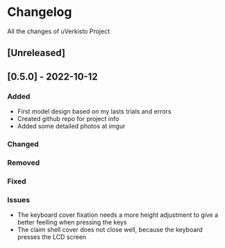 # Changelog
All the changes of uVerkisto Project

## [Unreleased]

## [0.5.0] - 2022-10-12
### Added
- First model design based on my lasts trials and errors
- Created github repo for project info
- Added some detailed photos at imgur

### Changed

### Removed

### Fixed

### Issues
- The keyboard cover fixation needs a more height adjustment to give a better feelling when pressing the keys
- The claim shell cover does not close well, because the keyboard presses the LCD screen
